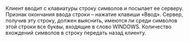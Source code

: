 Клиент вводит с клавиатуры строку символов и посылает ее серверу. Признак окончания ввода строки – нажатие  клавиши «Ввод». Сервер, получив эту строку, должен выяснить, имеются ли среди символов этой строки все буквы, входящие в слово WINDOWS. Количество вхождений символов в строку передать назад клиенту.
